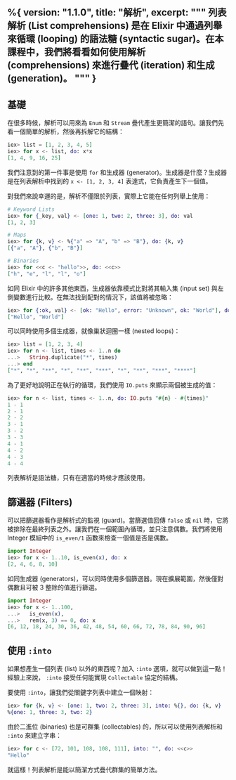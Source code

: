 %{
  version: "1.1.0",
  title: "解析",
  excerpt: """
  列表解析 (List comprehensions) 是在 Elixir 中通過列舉來循環 (looping) 的語法糖 (syntactic sugar)。在本課程中，我們將看看如何使用解析 (comprehensions) 來進行疊代 (iteration) 和生成 (generation)。
  """
}
---

## 基礎

在很多時候，解析可以用來為 `Enum` 和 `Stream` 疊代產生更簡潔的語句。讓我們先看一個簡單的解析，然後再拆解它的結構：

```elixir
iex> list = [1, 2, 3, 4, 5]
iex> for x <- list, do: x*x
[1, 4, 9, 16, 25]
```

我們注意到的第一件事是使用 `for` 和生成器 (generator)。生成器是什麼？生成器是在列表解析中找到的 `x <- [1, 2, 3, 4]` 表達式，它負責產生下一個值。

對我們來說幸運的是，解析不僅限於列表，實際上它能在任何列舉上使用：

```elixir
# Keyword Lists
iex> for {_key, val} <- [one: 1, two: 2, three: 3], do: val
[1, 2, 3]

# Maps
iex> for {k, v} <- %{"a" => "A", "b" => "B"}, do: {k, v}
[{"a", "A"}, {"b", "B"}]

# Binaries
iex> for <<c <- "hello">>, do: <<c>>
["h", "e", "l", "l", "o"]
```

如同 Elixir 中的許多其他東西，生成器依靠模式比對將其輸入集 (input set) 與左側變數進行比較。在無法找到配對的情況下，該值將被忽略：

```elixir
iex> for {:ok, val} <- [ok: "Hello", error: "Unknown", ok: "World"], do: val
["Hello", "World"]
```

可以同時使用多個生成器，就像巢狀迴圈一樣 (nested loops)：

```elixir
iex> list = [1, 2, 3, 4]
iex> for n <- list, times <- 1..n do
...>   String.duplicate("*", times)
...> end
["*", "*", "**", "*", "**", "***", "*", "**", "***", "****"]
```

為了更好地說明正在執行的循環，我們使用 `IO.puts` 來顯示兩個被生成的值：

```elixir
iex> for n <- list, times <- 1..n, do: IO.puts "#{n} - #{times}"
1 - 1
2 - 1
2 - 2
3 - 1
3 - 2
3 - 3
4 - 1
4 - 2
4 - 3
4 - 4
```

列表解析是語法糖，只有在適當的時候才應該使用。

## 篩選器 (Filters)

可以把篩選器看作是解析式的監視 (guard)。當篩選值回傳 `false` 或 `nil` 時，它將被排除在最終列表之外。讓我們在一個範圍內循環，並只注意偶數。我們將使用 Integer 模組中的 `is_even/1` 函數來檢查一個值是否是偶數。

```elixir
import Integer
iex> for x <- 1..10, is_even(x), do: x
[2, 4, 6, 8, 10]
```

如同生成器 (generators)，可以同時使用多個篩選器。現在擴展範圍，然後僅對偶數且可被 3 整除的值進行篩選。

```elixir
import Integer
iex> for x <- 1..100,
...>   is_even(x),
...>   rem(x, 3) == 0, do: x
[6, 12, 18, 24, 30, 36, 42, 48, 54, 60, 66, 72, 78, 84, 90, 96]
```

## 使用 `:into`

如果想產生一個列表 (list) 以外的東西呢？加入 `:into` 選項，就可以做到這一點！經驗上來說， `:into` 接受任何能實現 `Collectable` 協定的結構。

要使用 `:into`，讓我們從關鍵字列表中建立一個映射：

```elixir
iex> for {k, v} <- [one: 1, two: 2, three: 3], into: %{}, do: {k, v}
%{one: 1, three: 3, two: 2}
```

由於二進位 (binaries) 也是可群集 (collectables) 的，所以可以使用列表解析和 `:into` 來建立字串：

```elixir
iex> for c <- [72, 101, 108, 108, 111], into: "", do: <<c>>
"Hello"
```

就這樣！列表解析是能以簡潔方式疊代群集的簡單方法。
